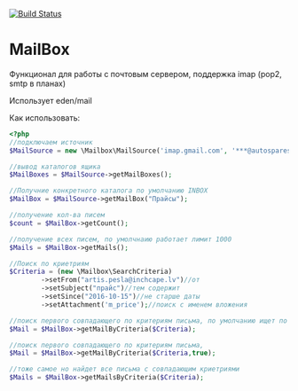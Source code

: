 [![Build Status](http://jenkins.tradesoft.ru/job/evil-phpcs/1/badge/icon)](http://jenkins.tradesoft.ru/job/evil-phpcs/1/)

# MailBox

Функционал для работы с почтовым сервером, поддержка imap (pop2, smtp в планах)

Использует eden/mail

Как использовать:
```php
<?php
//подключаем источник
$MailSource = new \Mailbox\MailSource('imap.gmail.com', '***@autospares.lv',"****",993);

//вывод каталогов ящика
$MailBoxes = $MailSource->getMailBoxes();

//Получние конкретного каталога по умолчанию INBOX
$MailBox = $MailSource->getMailBox("Прайсы");

//получение кол-ва писем
$count = $MailBox->getCount();

//получение всех писем, по умолчнаию работает лимит 1000
$Mails = $MailBox->getMails();

//Поиск по криетриям
$Criteria = (new \Mailbox\SearchCriteria)
		->setFrom("artis.pesla@inchcape.lv")//от
		->setSubject("прайс")//тем содержит
		->setSince("2016-10-15")//не старше даты
		->setAttachment('m_price');//поиск с именем вложения

//поиск первого совпадающего по критериям письма, по умолчанию ищет по 1000 последним письмам
$Mail = $MailBox->getMailByCriteria($Criteria);

//поиск первого совпадающего по критериям письма,
$Mail = $MailBox->getMailByCriteria($Criteria,true);

//тоже самое но найдет все письма с совпадающим криетриями
$Mails = $MailBox->getMailsByCriteria($Criteria);
```
